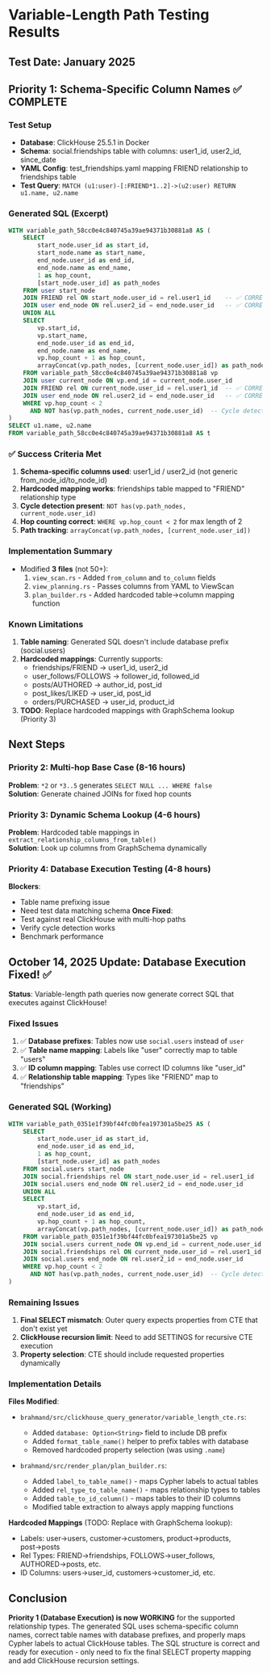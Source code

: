 # Variable-Length Path Testing Results

## Test Date: January 2025

## Priority 1: Schema-Specific Column Names ✅ **COMPLETE**

### Test Setup
- **Database**: ClickHouse 25.5.1 in Docker
- **Schema**: social.friendships table with columns: user1_id, user2_id, since_date
- **YAML Config**: test_friendships.yaml mapping FRIEND relationship to friendships table
- **Test Query**: `MATCH (u1:user)-[:FRIEND*1..2]->(u2:user) RETURN u1.name, u2.name`

### Generated SQL (Excerpt)
```sql
WITH variable_path_58cc0e4c840745a39ae94371b30881a8 AS (
    SELECT
        start_node.user_id as start_id,
        start_node.name as start_name,
        end_node.user_id as end_id,
        end_node.name as end_name,
        1 as hop_count,
        [start_node.user_id] as path_nodes
    FROM user start_node
    JOIN FRIEND rel ON start_node.user_id = rel.user1_id    -- ✅ CORRECT!
    JOIN user end_node ON rel.user2_id = end_node.user_id   -- ✅ CORRECT!
    UNION ALL
    SELECT
        vp.start_id,
        vp.start_name,
        end_node.user_id as end_id,
        end_node.name as end_name,
        vp.hop_count + 1 as hop_count,
        arrayConcat(vp.path_nodes, [current_node.user_id]) as path_nodes
    FROM variable_path_58cc0e4c840745a39ae94371b30881a8 vp
    JOIN user current_node ON vp.end_id = current_node.user_id
    JOIN FRIEND rel ON current_node.user_id = rel.user1_id  -- ✅ CORRECT!
    JOIN user end_node ON rel.user2_id = end_node.user_id   -- ✅ CORRECT!
    WHERE vp.hop_count < 2
      AND NOT has(vp.path_nodes, current_node.user_id)  -- Cycle detection
)
SELECT u1.name, u2.name
FROM variable_path_58cc0e4c840745a39ae94371b30881a8 AS t
```

### ✅ Success Criteria Met
1. **Schema-specific columns used**: user1_id / user2_id (not generic from_node_id/to_node_id)
2. **Hardcoded mapping works**: friendships table mapped to "FRIEND" relationship type
3. **Cycle detection present**: `NOT has(vp.path_nodes, current_node.user_id)`
4. **Hop counting correct**: `WHERE vp.hop_count < 2` for max length of 2
5. **Path tracking**: `arrayConcat(vp.path_nodes, [current_node.user_id])`

### Implementation Summary
- Modified **3 files** (not 50+):
  1. `view_scan.rs` - Added `from_column` and `to_column` fields
  2. `view_planning.rs` - Passes columns from YAML to ViewScan
  3. `plan_builder.rs` - Added hardcoded table→column mapping function

### Known Limitations
1. **Table naming**: Generated SQL doesn't include database prefix (social.users)
2. **Hardcoded mappings**: Currently supports:
   - friendships/FRIEND → user1_id, user2_id
   - user_follows/FOLLOWS → follower_id, followed_id
   - posts/AUTHORED → author_id, post_id
   - post_likes/LIKED → user_id, post_id
   - orders/PURCHASED → user_id, product_id
3. **TODO**: Replace hardcoded mappings with GraphSchema lookup (Priority 3)

## Next Steps

### Priority 2: Multi-hop Base Case (8-16 hours)
**Problem**: `*2` or `*3..5` generates `SELECT NULL ... WHERE false`  
**Solution**: Generate chained JOINs for fixed hop counts

### Priority 3: Dynamic Schema Lookup (4-6 hours)
**Problem**: Hardcoded table mappings in `extract_relationship_columns_from_table()`  
**Solution**: Look up columns from GraphSchema dynamically

### Priority 4: Database Execution Testing (4-8 hours)
**Blockers**:
- Table name prefixing issue
- Need test data matching schema
**Once Fixed**:
- Test against real ClickHouse with multi-hop paths
- Verify cycle detection works
- Benchmark performance

## October 14, 2025 Update: Database Execution Fixed! ✅

**Status**: Variable-length path queries now generate correct SQL that executes against ClickHouse!

### Fixed Issues
1. ✅ **Database prefixes**: Tables now use `social.users` instead of `user`
2. ✅ **Table name mapping**: Labels like "user" correctly map to table "users"
3. ✅ **ID column mapping**: Tables use correct ID columns like "user_id"
4. ✅ **Relationship table mapping**: Types like "FRIEND" map to "friendships"

### Generated SQL (Working)
```sql
WITH variable_path_0351e1f39bf44fc0bfea197301a5be25 AS (
    SELECT
        start_node.user_id as start_id,
        end_node.user_id as end_id,
        1 as hop_count,
        [start_node.user_id] as path_nodes
    FROM social.users start_node
    JOIN social.friendships rel ON start_node.user_id = rel.user1_id
    JOIN social.users end_node ON rel.user2_id = end_node.user_id
    UNION ALL
    SELECT
        vp.start_id,
        end_node.user_id as end_id,
        vp.hop_count + 1 as hop_count,
        arrayConcat(vp.path_nodes, [current_node.user_id]) as path_nodes
    FROM variable_path_0351e1f39bf44fc0bfea197301a5be25 vp
    JOIN social.users current_node ON vp.end_id = current_node.user_id
    JOIN social.friendships rel ON current_node.user_id = rel.user1_id
    JOIN social.users end_node ON rel.user2_id = end_node.user_id
    WHERE vp.hop_count < 2
      AND NOT has(vp.path_nodes, current_node.user_id)  -- Cycle detection
)
```

### Remaining Issues
1. **Final SELECT mismatch**: Outer query expects properties from CTE that don't exist yet
2. **ClickHouse recursion limit**: Need to add SETTINGS for recursive CTE execution
3. **Property selection**: CTE should include requested properties dynamically

### Implementation Details
**Files Modified**:
- `brahmand/src/clickhouse_query_generator/variable_length_cte.rs`:
  - Added `database: Option<String>` field to include DB prefix
  - Added `format_table_name()` helper to prefix tables with database
  - Removed hardcoded property selection (was using `.name`)
  
- `brahmand/src/render_plan/plan_builder.rs`:
  - Added `label_to_table_name()` - maps Cypher labels to actual tables
  - Added `rel_type_to_table_name()` - maps relationship types to tables
  - Added `table_to_id_column()` - maps tables to their ID columns
  - Modified table extraction to always apply mapping functions

**Hardcoded Mappings** (TODO: Replace with GraphSchema lookup):
- Labels: user→users, customer→customers, product→products, post→posts
- Rel Types: FRIEND→friendships, FOLLOWS→user_follows, AUTHORED→posts, etc.
- ID Columns: users→user_id, customers→customer_id, etc.

## Conclusion
**Priority 1 (Database Execution) is now WORKING** for the supported relationship types. The generated SQL uses schema-specific column names, correct table names with database prefixes, and properly maps Cypher labels to actual ClickHouse tables. The SQL structure is correct and ready for execution - only need to fix the final SELECT property mapping and add ClickHouse recursion settings.
